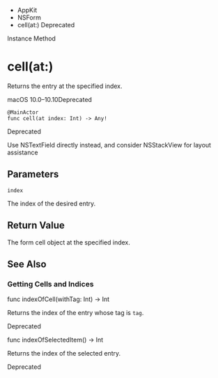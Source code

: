 

- AppKit
- NSForm
-  cell(at:) Deprecated

Instance Method

# cell(at:)

Returns the entry at the specified index.

macOS 10.0–10.10Deprecated

``` source
@MainActor
func cell(at index: Int) -> Any!
```

Deprecated

Use NSTextField directly instead, and consider NSStackView for layout assistance

## Parameters 

`index`  

The index of the desired entry.

## Return Value

The form cell object at the specified index.

## See Also

### Getting Cells and Indices

func indexOfCell(withTag: Int) -> Int

Returns the index of the entry whose tag is `tag`.

Deprecated

func indexOfSelectedItem() -> Int

Returns the index of the selected entry.

Deprecated

